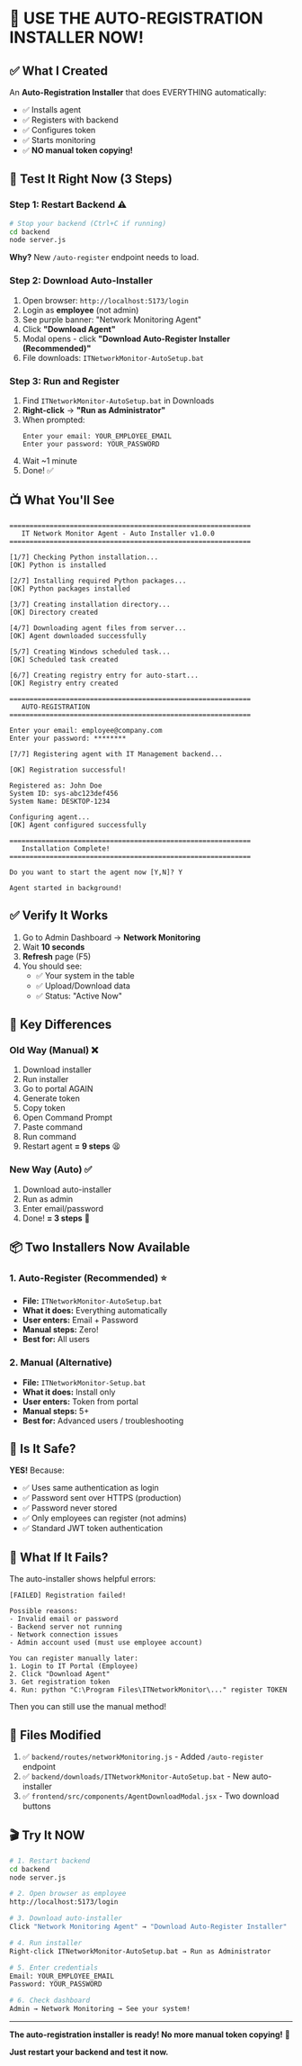 # 🎉 USE THE AUTO-REGISTRATION INSTALLER NOW!

## ✅ What I Created

An **Auto-Registration Installer** that does EVERYTHING automatically:
- ✅ Installs agent
- ✅ Registers with backend
- ✅ Configures token
- ✅ Starts monitoring
- ✅ **NO manual token copying!**

## 🚀 Test It Right Now (3 Steps)

### Step 1: Restart Backend ⚠️

```bash
# Stop your backend (Ctrl+C if running)
cd backend
node server.js
```

**Why?** New `/auto-register` endpoint needs to load.

### Step 2: Download Auto-Installer

1. Open browser: `http://localhost:5173/login`
2. Login as **employee** (not admin)
3. See purple banner: "Network Monitoring Agent"
4. Click **"Download Agent"**
5. Modal opens - click **"Download Auto-Register Installer (Recommended)"**
6. File downloads: `ITNetworkMonitor-AutoSetup.bat`

### Step 3: Run and Register

1. Find `ITNetworkMonitor-AutoSetup.bat` in Downloads
2. **Right-click** → **"Run as Administrator"**
3. When prompted:
   ```
   Enter your email: YOUR_EMPLOYEE_EMAIL
   Enter your password: YOUR_PASSWORD
   ```
4. Wait ~1 minute
5. Done! ✅

## 📺 What You'll See

```
============================================================
   IT Network Monitor Agent - Auto Installer v1.0.0
============================================================

[1/7] Checking Python installation...
[OK] Python is installed

[2/7] Installing required Python packages...
[OK] Python packages installed

[3/7] Creating installation directory...
[OK] Directory created

[4/7] Downloading agent files from server...
[OK] Agent downloaded successfully

[5/7] Creating Windows scheduled task...
[OK] Scheduled task created

[6/7] Creating registry entry for auto-start...
[OK] Registry entry created

============================================================
   AUTO-REGISTRATION
============================================================

Enter your email: employee@company.com
Enter your password: ********

[7/7] Registering agent with IT Management backend...

[OK] Registration successful!

Registered as: John Doe
System ID: sys-abc123def456
System Name: DESKTOP-1234

Configuring agent...
[OK] Agent configured successfully

============================================================
   Installation Complete!
============================================================

Do you want to start the agent now [Y,N]? Y

Agent started in background!
```

## ✅ Verify It Works

1. Go to Admin Dashboard → **Network Monitoring**
2. Wait **10 seconds**
3. **Refresh** page (F5)
4. You should see:
   - ✅ Your system in the table
   - ✅ Upload/Download data
   - ✅ Status: "Active Now"

## 🎯 Key Differences

### Old Way (Manual) ❌
1. Download installer
2. Run installer
3. Go to portal AGAIN
4. Generate token
5. Copy token
6. Open Command Prompt
7. Paste command
8. Run command
9. Restart agent
**= 9 steps** 😫

### New Way (Auto) ✅
1. Download auto-installer
2. Run as admin
3. Enter email/password
4. Done!
**= 3 steps** 🎉

## 📦 Two Installers Now Available

### 1. Auto-Register (Recommended) ⭐
- **File:** `ITNetworkMonitor-AutoSetup.bat`
- **What it does:** Everything automatically
- **User enters:** Email + Password
- **Manual steps:** Zero!
- **Best for:** All users

### 2. Manual (Alternative)
- **File:** `ITNetworkMonitor-Setup.bat`
- **What it does:** Install only
- **User enters:** Token from portal
- **Manual steps:** 5+
- **Best for:** Advanced users / troubleshooting

## 🔐 Is It Safe?

**YES!** Because:
- ✅ Uses same authentication as login
- ✅ Password sent over HTTPS (production)
- ✅ Password never stored
- ✅ Only employees can register (not admins)
- ✅ Standard JWT token authentication

## 🐛 What If It Fails?

The auto-installer shows helpful errors:

```
[FAILED] Registration failed!

Possible reasons:
- Invalid email or password
- Backend server not running
- Network connection issues
- Admin account used (must use employee account)

You can register manually later:
1. Login to IT Portal (Employee)
2. Click "Download Agent"
3. Get registration token
4. Run: python "C:\Program Files\ITNetworkMonitor\..." register TOKEN
```

Then you can still use the manual method!

## 📝 Files Modified

1. ✅ `backend/routes/networkMonitoring.js` - Added `/auto-register` endpoint
2. ✅ `backend/downloads/ITNetworkMonitor-AutoSetup.bat` - New auto-installer
3. ✅ `frontend/src/components/AgentDownloadModal.jsx` - Two download buttons

## 🎬 Try It NOW

```bash
# 1. Restart backend
cd backend
node server.js

# 2. Open browser as employee
http://localhost:5173/login

# 3. Download auto-installer
Click "Network Monitoring Agent" → "Download Auto-Register Installer"

# 4. Run installer
Right-click ITNetworkMonitor-AutoSetup.bat → Run as Administrator

# 5. Enter credentials
Email: YOUR_EMPLOYEE_EMAIL
Password: YOUR_PASSWORD

# 6. Check dashboard
Admin → Network Monitoring → See your system!
```

---

**The auto-registration installer is ready! No more manual token copying!** 🎉

**Just restart your backend and test it now.**

